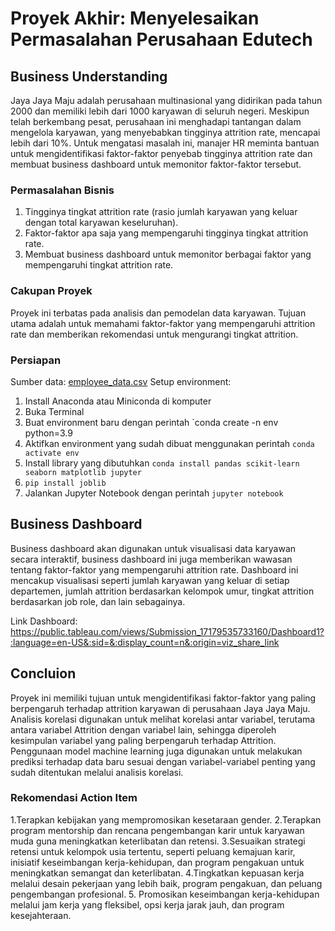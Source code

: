 # Proyek Akhir: Menyelesaikan Permasalahan Perusahaan Edutech

## Business Understanding
Jaya Jaya Maju adalah perusahaan multinasional yang didirikan pada tahun 2000 dan memiliki lebih dari 1000 karyawan di seluruh negeri. Meskipun telah berkembang pesat, perusahaan ini menghadapi tantangan dalam mengelola karyawan, yang menyebabkan tingginya attrition rate, mencapai lebih dari 10%. Untuk mengatasi masalah ini, manajer HR meminta bantuan untuk mengidentifikasi faktor-faktor penyebab tingginya attrition rate dan membuat business dashboard untuk memonitor faktor-faktor tersebut.

### Permasalahan Bisnis
1. Tingginya tingkat attrition rate (rasio jumlah karyawan yang keluar dengan total karyawan keseluruhan).
2. Faktor-faktor apa saja yang mempengaruhi tingginya tingkat attrition rate.
3. Membuat business dashboard untuk memonitor berbagai faktor yang mempengaruhi tingkat attrition rate.
   
### Cakupan Proyek
  Proyek ini terbatas pada analisis dan pemodelan data karyawan. Tujuan utama adalah untuk memahami faktor-faktor yang mempengaruhi attrition rate dan memberikan rekomendasi untuk mengurangi tingkat attrition.
  
### Persiapan
Sumber data: [employee_data.csv](https://github.com/dicodingacademy/dicoding_dataset/blob/main/employee/employee_data.csv)
Setup environment:
1. Install Anaconda atau Miniconda di komputer
2. Buka Terminal
3. Buat environment baru dengan perintah `conda create -n env python=3.9
4. Aktifkan environment yang sudah dibuat menggunakan perintah `conda activate env`
5. Install library yang dibutuhkan `conda install pandas scikit-learn seaborn matplotlib jupyter`
6. `pip install joblib`
7. Jalankan Jupyter Notebook dengan perintah `jupyter notebook`
   
## Business Dashboard
Business dashboard akan digunakan untuk visualisasi data karyawan secara interaktif, business dashboard ini juga memberikan wawasan tentang faktor-faktor yang mempengaruhi attrition rate. Dashboard ini mencakup visualisasi seperti jumlah karyawan yang keluar di setiap departemen, jumlah attrition berdasarkan kelompok umur, tingkat attrition berdasarkan job role, dan lain sebagainya.

Link Dashboard:
https://public.tableau.com/views/Submission_17179535733160/Dashboard1?:language=en-US&:sid=&:display_count=n&:origin=viz_share_link

## Concluion
Proyek ini memiliki tujuan untuk mengidentifikasi faktor-faktor yang paling berpengaruh terhadap attrition karyawan di perusahaan Jaya Jaya Maju. Analisis korelasi digunakan untuk melihat korelasi antar variabel, terutama antara variabel Attrition dengan variabel lain, sehingga diperoleh kesimpulan variabel yang paling berpengaruh terhadap Attrition. Penggunaan model machine learning juga digunakan untuk melakukan prediksi terhadap data baru sesuai dengan variabel-variabel penting yang sudah ditentukan melalui analisis korelasi.

### Rekomendasi Action Item
1.Terapkan kebijakan yang mempromosikan kesetaraan gender.
2.Terapkan program mentorship dan rencana pengembangan karir untuk karyawan muda guna meningkatkan keterlibatan dan retensi.
3.Sesuaikan strategi retensi untuk kelompok usia tertentu, seperti peluang kemajuan karir, inisiatif keseimbangan kerja-kehidupan, dan program pengakuan untuk meningkatkan semangat dan keterlibatan.
4.Tingkatkan kepuasan kerja melalui desain pekerjaan yang lebih baik, program pengakuan, dan peluang pengembangan profesional.
5. Promosikan keseimbangan kerja-kehidupan melalui jam kerja yang fleksibel, opsi kerja jarak jauh, dan program kesejahteraan.
